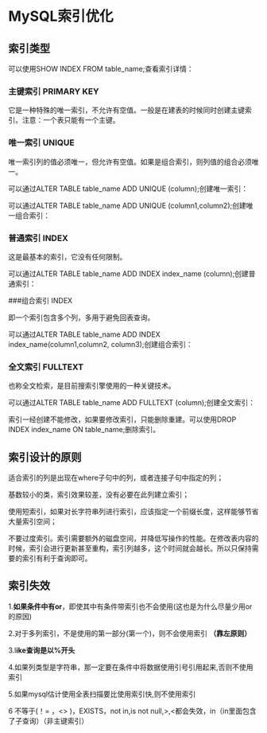 # MySQL索引优化

## 索引类型


可以使用SHOW INDEX FROM table_name;查看索引详情：

### 主键索引 PRIMARY KEY

它是一种特殊的唯一索引，不允许有空值。一般是在建表的时候同时创建主键索引。注意：一个表只能有一个主键。

### 唯一索引 UNIQUE

唯一索引列的值必须唯一，但允许有空值。如果是组合索引，则列值的组合必须唯一。

可以通过ALTER TABLE table_name ADD UNIQUE (column);创建唯一索引：

可以通过ALTER TABLE table_name ADD UNIQUE (column1,column2);创建唯一组合索引：

### 普通索引 INDEX

这是最基本的索引，它没有任何限制。

可以通过ALTER TABLE table_name ADD INDEX index_name (column);创建普通索引：

###组合索引 INDEX

即一个索引包含多个列，多用于避免回表查询。

可以通过ALTER TABLE table_name ADD INDEX index_name(column1,column2, column3);创建组合索引：

### 全文索引 FULLTEXT

也称全文检索，是目前搜索引擎使用的一种关键技术。

可以通过ALTER TABLE table_name ADD FULLTEXT (column);创建全文索引：

索引一经创建不能修改，如果要修改索引，只能删除重建。可以使用DROP INDEX index_name ON table_name;删除索引。


## 索引设计的原则 

适合索引的列是出现在where子句中的列，或者连接子句中指定的列；

基数较小的类，索引效果较差，没有必要在此列建立索引；

使用短索引，如果对长字符串列进行索引，应该指定一个前缀长度，这样能够节省大量索引空间；

不要过度索引。索引需要额外的磁盘空间，并降低写操作的性能。在修改表内容的时候，索引会进行更新甚至重构，索引列越多，这个时间就会越长。所以只保持需要的索引有利于查询即可。


## 索引失效

1.**如果条件中有or**，即使其中有条件带索引也不会使用(这也是为什么尽量少用or的原因)

2.对于多列索引，不是使用的第一部分(第一个)，则不会使用索引 **（靠左原则）**

3.l**ike查询是以%开头**

4.如果列类型是字符串，那一定要在条件中将数据使用引号引用起来,否则不使用索引

5.如果mysql估计使用全表扫描要比使用索引快,则不使用索引

6 不等于(！= ，<> )，EXISTS，not in,is  not null,>,<都会失效，in（in里面包含了子查询）（非主键索引）